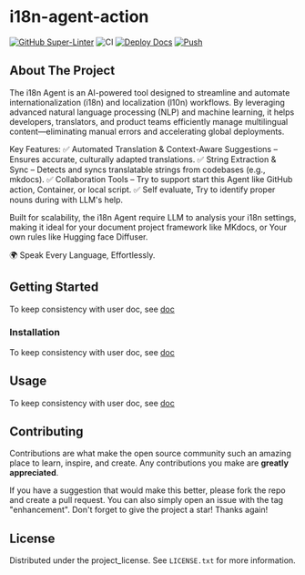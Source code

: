 # i18n-agent-action

[![GitHub Super-Linter](https://github.com/actions/hello-world-docker-action/actions/workflows/linter.yml/badge.svg)](https://github.com/super-linter/super-linter)
![CI](https://github.com/actions/hello-world-docker-action/actions/workflows/ci.yml/badge.svg)
[![Deploy Docs](https://github.com/SamYuan1990/i18n-agent-action/actions/workflows/deploy.yml/badge.svg)](https://github.com/SamYuan1990/i18n-agent-action/actions/workflows/deploy.yml)
[![Push](https://github.com/SamYuan1990/i18n-agent-action/actions/workflows/push.yaml/badge.svg)](https://github.com/SamYuan1990/i18n-agent-action/actions/workflows/push.yaml)

## About The Project
The i18n Agent is an AI-powered tool designed to streamline and automate internationalization (i18n) and localization (l10n) workflows. By leveraging advanced natural language processing (NLP) and machine learning, it helps developers, translators, and product teams efficiently manage multilingual content—eliminating manual errors and accelerating global deployments.

Key Features:
✅ Automated Translation & Context-Aware Suggestions – Ensures accurate, culturally adapted translations.
✅ String Extraction & Sync – Detects and syncs translatable strings from codebases (e.g., mkdocs).
✅ Collaboration Tools – Try to support start this Agent like GitHub action, Container, or local script.
✅ Self evaluate, Try to identify proper nouns during with LLM's help.

Built for scalability, the i18n Agent require LLM to analysis your i18n settings, making it ideal for your document project framework like MKdocs, or Your own rules like Hugging face Diffuser.

🌍 Speak Every Language, Effortlessly.

## Getting Started
To keep consistency with user doc, see [doc](./docs/index.md)

### Installation
To keep consistency with user doc, see [doc](./docs/index.md)

## Usage
To keep consistency with user doc, see [doc](./docs/index.md)

## Contributing

Contributions are what make the open source community such an amazing place to learn, inspire, and create. Any contributions you make are **greatly appreciated**.

If you have a suggestion that would make this better, please fork the repo and create a pull request. You can also simply open an issue with the tag "enhancement".
Don't forget to give the project a star! Thanks again!

## License

Distributed under the project_license. See `LICENSE.txt` for more information.
